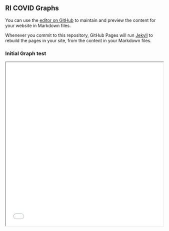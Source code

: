 ## RI COVID Graphs

You can use the [editor on GitHub](https://github.com/computergeek1100/ri-covid-data/edit/gh-pages/index.md) to maintain and preview the content for your website in Markdown files.

Whenever you commit to this repository, GitHub Pages will run [Jekyll](https://jekyllrb.com/) to rebuild the pages in your site, from the content in your Markdown files.

### Initial Graph test

<iframe src="graphs/caseMap.html" height = '525' width = '100%'></iframe>
